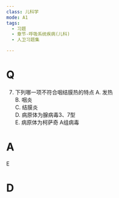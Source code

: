 ```yaml
---
class: 儿科学
mode: A1
tags:
  - 习题
  - 章节-呼吸系统疾病(儿科)
  - 人卫习题集

---
```


# Q
7. 下列哪一项不符合咽结膜热的特点
A. 发热  
B. 咽炎  
C. 结膜炎  
D. 病原体为腺病毒3、7型  
E. 病原体为柯萨奇 A组病毒
# A
E
# D
